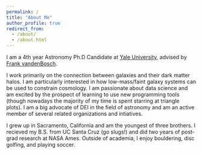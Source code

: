 ```yaml
---
permalink: /
title: "About Me"
author_profile: true
redirect_from: 
  - /about/
  - /about.html
---
```


I am a 4th year Astronomy Ph.D Candidate at [Yale University](https://astronomy.yale.edu/), advised by [Frank vandenBosch](https://campuspress.yale.edu/vdbosch/). 

I work primarily on the connection between galaxies and their dark matter halos. I am particularly interested in how low-mass/faint galaxy systems can be used to constrain cosmology. I am passionate about data science and am excited by the prospect of learning to use new programming tools (though nowadays the majority of my time is spent starring at triangle plots). I am a big advocate of DEI in the field of astronomy and am an active member of several related organizations and intiatives. 

 I grew up in Sacramento, California and am the youngest of three brothers. I recieved my B.S. from UC Santa Cruz (go slugs!) and did two years of post-grad research at NASA Ames.
Outside of academia, I enjoy bouldering, disc golfing, and playing soccer. 
